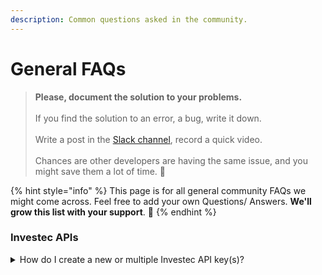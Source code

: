 ```yaml
---
description: Common questions asked in the community.
---
```


# General FAQs

> **Please, document the solution to your problems.**\
> \
> If you find the solution to an error, a bug, write it down. \
> \
> Write a post in the [Slack channel](https://offerzen-community.slack.com/archives/CUBJ511K8), record a quick video.\
> \
> Chances are other developers are having the same issue, and you might save them a lot of time. 💜

{% hint style="info" %}
This page is for all general community FAQs we might come across. Feel free to add your own Questions/ Answers. **We'll grow this list with your support**. :clap:
{% endhint %}

### Investec APIs

<details>

<summary>How do I create a new or multiple Investec API key(s)?</summary>

You'll be able to create specific API keys for specific account profiles from the Investec Online Portal's mega-menu --> Programmable Banking.

[![](https://cdn.loom.com/sessions/thumbnails/864ad2434b19417094efe647530d65eb-with-play.gif)](https://www.loom.com/share/864ad2434b19417094efe647530d65eb)

</details>
